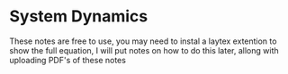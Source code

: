 # System Dynamics

These notes are free to use, you may need to instal a laytex extention to show the full equation, I will put notes on how to do this later, allong with uploading PDF's of these notes
